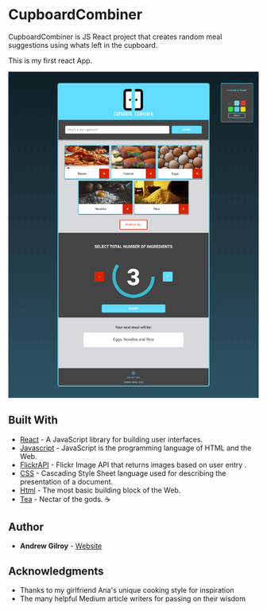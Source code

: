 # CupboardCombiner

CupboardCombiner is JS React project that creates random meal suggestions using whats left in the cupboard.

This is my first react App.

![App screenshot](https://raw.githubusercontent.com/Andrew-Gilroy/CupboardCombiner/master/readmeimages/appscreenshot.png)

## Built With

* [React](https://reactjs.org/) - A JavaScript library for building user interfaces.
* [Javascript](https://www.w3schools.com/js/) - JavaScript is the programming language of HTML and the Web.
* [FlickrAPI](https://www.flickr.com/services/api/) - Flickr Image API that returns images based on user entry .
* [CSS](https://www.w3schools.com/css/default.asp) - Cascading Style Sheet language used for describing the presentation of a document. 
* [Html](https://www.w3schools.com/html/default.asp) - The most basic building block of the Web.
* [Tea](https://www.pgtips.co.uk/) - Nectar of the gods. ☕


## Author

* **Andrew Gilroy** - [Website](https://andrew-gilroy.design)

## Acknowledgments

* Thanks to my girlfriend Ana's unique cooking style for inspiration 
* The many helpful Medium article writers for passing on their wisdom
